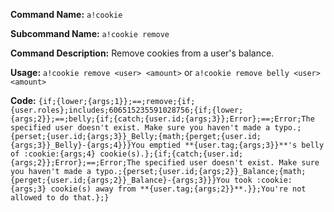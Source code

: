 **Command Name:** `a!cookie`

**Subcommand Name:** `a!cookie remove`

**Command Description:**
Remove cookies from a user's balance.

**Usage:**
`a!cookie remove <user> <amount>` or `a!cookie remove belly <user> <amount>`

**Code:**
```{if;{lower;{args;1}};==;remove;{if;{user.roles};includes;606515235591028756;{if;{lower;{args;2}};==;belly;{if;{catch;{user.id;{args;3}};Error};==;Error;The specified user doesn't exist. Make sure you haven't made a typo.;{perset;{user.id;{args;3}}_Belly;{math;{perget;{user.id;{args;3}}_Belly}-{args;4}}}You emptied **{user.tag;{args;3}}**'s belly of :cookie:{args;4} cookie(s).};{if;{catch;{user.id;{args;2}};Error};==;Error;The specified user doesn't exist. Make sure you haven't made a typo.;{perset;{user.id;{args;2}}_Balance;{math;{perget;{user.id;{args;2}}_Balance}-{args;3}}}You took :cookie:{args;3} cookie(s) away from **{user.tag;{args;2}}**.}};You're not allowed to do that.};}```
